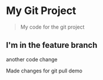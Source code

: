 # My Git Project

> My code for the git project

## I'm in the feature branch

another code change

Made changes for git pull demo
